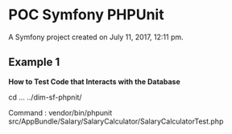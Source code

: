 POC Symfony PHPUnit
===================

A Symfony project created on July 11, 2017, 12:11 pm.

Example 1
---------

**How to Test Code that Interacts with the Database**

cd ... ../dim-sf-phpnit/

Command :
vendor/bin/phpunit src/AppBundle/Salary/SalaryCalculator/SalaryCalculatorTest.php